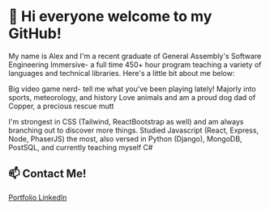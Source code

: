 
<h1> 👋 Hi everyone welcome to my GitHub! </h1>

My name is Alex and I'm a recent graduate of General Assembly's Software Engineering Immersive- a full time 450+ hour program teaching a variety of languages and 
technical libraries. Here's a little bit about me below:


Big video game nerd- tell me what you've been playing lately!
Majorly into sports, meteorology, and history
Love animals and am a proud dog dad of Copper, a precious rescue mutt

I'm strongest in CSS (Tailwind, ReactBootstrap as well) and am always branching out to discover more things.
Studied Javascript (React, Express, Node, PhaserJS) the most, also versed in Python (Django), MongoDB, PostSQL, and currently teaching myself C#


<h2> 📫 Contact Me! </h2>

<a href = "http://137.184.218.164/portfolio.html"> Portfolio </a>
<a href = "https://www.linkedin.com/in/alex-alves1993/"> LinkedIn </a>


